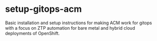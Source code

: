 # setup-gitops-acm
Basic installation and setup instructions for making ACM work for gitops with a focus on ZTP automation for bare metal and hybrid cloud deployments of OpenShift.
